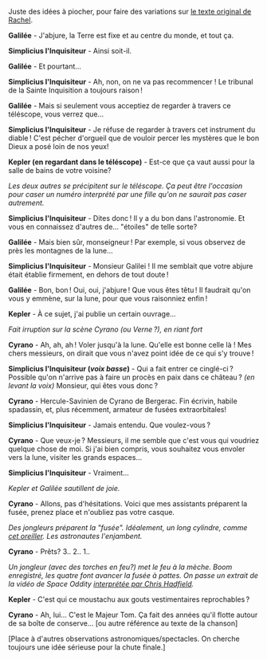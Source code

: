 Juste des idées à piocher, pour faire des variations sur [le texte original de Rachel](https://github.com/defeo/irene-loic/blob/master/Galil%C3%A9e-proces-dialogue.md).

**Galilée** - J'abjure, la Terre est fixe et au centre du monde, et tout ça.

**Simplicius l'Inquisiteur** - Ainsi soit-il.

**Galilée** - Et pourtant...

**Simplicius l'Inquisiteur** - Ah, non, on ne va pas recommencer ! Le tribunal de la Sainte Inquisition a toujours raison !

**Galilée** - Mais si seulement vous acceptiez de regarder à travers ce téléscope, vous verrez que...

**Simplicius l'Inquisiteur** - Je réfuse de regarder à travers cet instrument du diable ! C'est pécher d'orgueil que de vouloir percer les mystères que le bon Dieux a posé loin de nos yeux!

**Kepler (en regardant dans le téléscope)** - Est-ce que ça vaut aussi pour la salle de bains de votre voisine?

*Les deux autres se précipitent sur le téléscope. Ça peut être l'occasion pour caser un numéro interprété par une fille qu'on ne saurait pas caser autrement.*

**Simplicius l'Inquisiteur** - Dites donc ! Il y a du bon dans l'astronomie. Et vous en connaissez d'autres de... "étoiles" de telle sorte?

**Galilée** - Mais bien sûr, monseigneur ! Par exemple, si vous observez de près les montagnes de la lune...

**Simplicius l'Inquisiteur** - Monsieur Galilei ! Il me semblait que votre abjure était établie firmement, en dehors de tout doute !

**Galilée** - Bon, bon ! Oui, oui, j'abjure ! Que vous êtes têtu ! Il faudrait qu'on vous y emmène, sur la lune, pour que vous raisonniez enfin !

**Kepler** - À ce sujet, j'ai publie un certain ouvrage...

*Fait irruption sur la scène Cyrano (ou Verne ?), en riant fort*

**Cyrano** - Ah, ah, ah ! Voler jusqu'à la lune. Qu'elle est bonne celle là ! Mes chers messieurs, on dirait que vous n'avez point idée de ce qui s'y trouve !

**Simplicius l'Inquisiteur (*voix basse*)** - Qui a fait entrer ce cinglé-ci ? Possible qu'on n'arrive pas à faire un procès en paix dans ce château ?  *(en levant la voix)* Monsieur, qui êtes vous donc ?

**Cyrano** - Hercule-Savinien de Cyrano de Bergerac. Fin écrivin, habile spadassin, et, plus récemment, armateur de fusées extraorbitales!

**Simplicius l'Inquisiteur** - Jamais entendu. Que voulez-vous ?

**Cyrano** - Que veux-je ? Messieurs, il me semble que c'est vous qui voudriez quelque chose de moi. Si j'ai bien compris, vous souhaitez vous envoler vers la lune, visiter les grands espaces...

**Simplicius l'Inquisiteur** - Vraiment...

*Kepler et Galilée sautillent de joie.*

**Cyrano** - Allons, pas d'hésitations. Voici que mes assistants préparent la fusée, prenez place et n'oubliez pas votre casque.

*Des jongleurs préparent la "fusée". Idéalement, un long cylindre, comme [cet oreiller](http://i-cdn.apartmenttherapy.com/uimages/la/080109-BodyPillow-05.jpg). Les astronautes l'enjambent.*

**Cyrano** - Prêts? 3.. 2.. 1..

*Un jongleur (avec des torches en feu?) met le feu à la mèche. Boom enregistré, les quatre font avancer la fusée à pattes. On passe un extrait de la vidéo de Space Oddity [interprétée par Chris Hadfield](http://www.youtube.com/watch?v=KaOC9danxNo).*

**Kepler** - C'est qui ce moustachu aux gouts vestimentaires reprochables ?

**Cyrano** - Ah, lui... C'est le Majeur Tom. Ça fait des années qu'il flotte autour de sa boîte de conserve... [ou autre référence au texte de la chanson]

[Place à d'autres observations astronomiques/spectacles. On cherche toujours une idée sérieuse pour la chute finale.]

